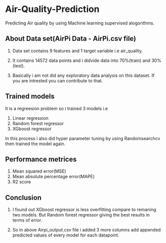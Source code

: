 # Air-Quality-Prediction
Predicting Air quality by using Machine learning supervised alogorithms.
## About Data set(AirPi Data - AirPi.csv file)

1. Data set contains 9 features and 1 target variable i.e air_quality.

2. It contains 14572 data points and i didvide data into 70%(train) and 30%(test).
3. Basically i am not did any exploratory data analysis on this dataset. If you are intrested you can contribute to that.
## Trained models
It is a regreesion problem so i trained 3 models i.e

1. Linear regression
2. Random forest regressor 
3. XGboost regressor

In this process i also did hyper parameter tuning by using Randomsearchcv then trained the model again.
## Performance metrices

1. Mean squared error(MSE)
2. Mean absolute percentage error(MAPE)
3. R2 score
## Conclusion

1. I found out XGboost regressor is less overfitting compare to remaning two models. But Random forest regressor giving the best results in terms of error.

2. So in above Airpi_output.csv file i added 3 more columns add appended predicted values of every model for each datapoint.
